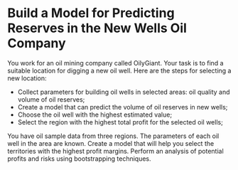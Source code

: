 # Build a Model for Predicting Reserves in the New Wells Oil Company

You work for an oil mining company called OilyGiant. Your task is to find a suitable location for digging a new oil well.
Here are the steps for selecting a new location:
- Collect parameters for building oil wells in selected areas: oil quality and volume of oil reserves;
- Create a model that can predict the volume of oil reserves in new wells;
- Choose the oil well with the highest estimated value;
- Select the region with the highest total profit for the selected oil wells;

You have oil sample data from three regions. The parameters of each oil well in the area are known. Create a model that will help you select the territories with the highest profit margins. Perform an analysis of potential profits and risks using bootstrapping techniques.
